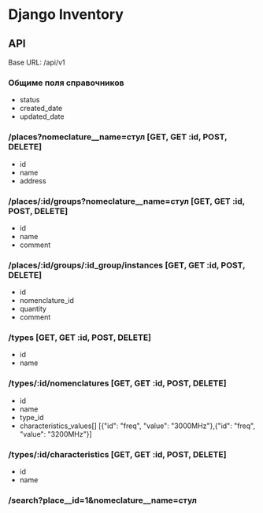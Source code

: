 # Django Inventory

## API

Base URL: /api/v1

### Общиме поля справочников

- status
- created_date
- updated_date

### /places?nomeclature__name=стул [GET, GET :id, POST, DELETE]

- id
- name
- address

### /places/:id/groups?nomeclature__name=стул [GET, GET :id, POST, DELETE]

- id
- name
- comment

### /places/:id/groups/:id_group/instances [GET, GET :id, POST, DELETE]

- id
- nomenclature_id
- quantity
- comment

### /types [GET, GET :id, POST, DELETE]

- id
- name

### /types/:id/nomenclatures [GET, GET :id, POST, DELETE]

- id
- name
- type_id
- characteristics_values[]
  [{"id": "freq", "value": "3000MHz"},{"id": "freq", "value": "3200MHz"}]

### /types/:id/characteristics [GET, GET :id, POST, DELETE]

- id
- name

### /search?place__id=1&nomeclature__name=стул